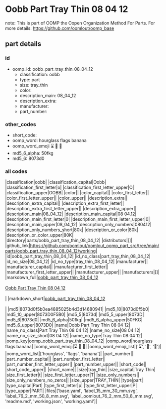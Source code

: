 # Oobb Part Tray Thin 08 04 12  

note: This is part of OOMP the Oopen Organization Method For Parts. For more details: https://github.com/oomlout/oomp_base

##  part details





### id
* oomp_id: oobb_part_tray_thin_08_04_12
  * classification: oobb
  * type: part
  * size: tray_thin
  * color: 
  * description_main: 08_04_12
  * description_extra: 
  * manufacturer: 
  * part_number: 

### other_codes
* short_code: 
* oomp_word: hourglass flags banana
* oomp_word_emoji :hourglass: :flags: :banana:
* md5_6_alpha: 50fkg
* md5_6: 8073d0

### all codes 
|classification|oobb|
|classification_capital|Oobb|
|classification_first_letter|o|
|classification_first_letter_upper|O|
|classification_upper|OOBB|
|color||
|color_capital||
|color_first_letter||
|color_first_letter_upper||
|color_upper||
|description_extra||
|description_extra_capital||
|description_extra_first_letter||
|description_extra_first_letter_upper||
|description_extra_upper||
|description_main|08_04_12|
|description_main_capital|08 04.12|
|description_main_first_letter|0|
|description_main_first_letter_upper|0|
|description_main_upper|08_04_12|
|description_only_numbers|080412|
|description_only_numbers_short|80k|
|description_or_color|80k|
|description_or_color_upper|80K|
|directory|parts/oobb_part_tray_thin_08_04_12|
|distributors|[]|
|github_link|https://github.com/oomlout/oomlout_oomp_part_src/tree/main/parts/oobb_part_tray_thin_08_04_12/working|
|id|oobb_part_tray_thin_08_04_12|
|id_no_class|part_tray_thin_08_04_12|
|id_no_size|08_04_12|
|id_no_type|tray_thin_08_04_12|
|manufacturer||
|manufacturer_capital||
|manufacturer_first_letter||
|manufacturer_first_letter_upper||
|manufacturer_upper||
|manufacturers|[]|
|markdown_full|[oobb_part_tray_thin_08_04_12](https://github.com/oomlout/oomlout_oomp_part_src/tree/main/parts/oobb_part_tray_thin_08_04_12/working)<br>[](https://github.com/oomlout/oomlout_oomp_part_src/tree/main/parts/oobb_part_tray_thin_08_04_12/working)<br>[Oobb Part Tray Thin 08 04 12](https://github.com/oomlout/oomlout_oomp_part_src/tree/main/parts/oobb_part_tray_thin_08_04_12/working)<br><br>|
|markdown_short|[oobb_part_tray_thin_08_04_12](https://github.com/oomlout/oomlout_oomp_part_src/tree/main/parts/oobb_part_tray_thin_08_04_12/working)<br><br>|
|md5|8073d0f5b0ea4885025b4d3d14680941|
|md5_10|8073d0f5b0|
|md5_10_upper|8073D0F5B0|
|md5_5|8073d|
|md5_5_upper|8073D|
|md5_6|8073d0|
|md5_6_alpha|50fkg|
|md5_6_alpha_upper|50FKG|
|md5_6_upper|8073D0|
|name|Oobb Part Tray Thin 08 04 12|
|name_no_class|Part Tray Thin 08 04 12|
|name_no_size|08 04 12|
|name_no_size_short|08 04 12|
|name_no_type|Tray Thin 08 04 12|
|oomp_key|oomp_oobb_part_tray_thin_08_04_12|
|oomp_word|hourglass flags banana|
|oomp_word_emoji|:hourglass: :flags: :banana:|
|oomp_word_emoji_list|[':hourglass:', ':flags:', ':banana:']|
|oomp_word_list|['hourglass', 'flags', 'banana']|
|part_number||
|part_number_capital||
|part_number_first_letter||
|part_number_first_letter_upper||
|part_number_upper||
|short_code||
|short_code_upper||
|short_name||
|size|tray_thin|
|size_capital|Tray Thin|
|size_first_letter|t|
|size_first_letter_upper|T|
|size_only_numbers||
|size_only_numbers_no_zeros||
|size_upper|TRAY_THIN|
|type|part|
|type_capital|Part|
|type_first_letter|p|
|type_first_letter_upper|P|
|type_upper|PART|
|files|['base.yaml', 'label_15_mm_30_mm.svg', 'label_76_2_mm_50_8_mm.svg', 'label_oomlout_76_2_mm_50_8_mm.svg', 'readme.md', 'working.json', 'working.yaml']|
